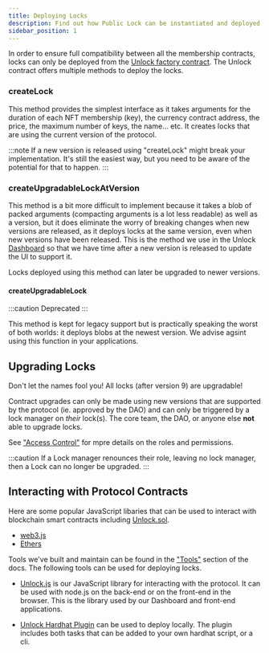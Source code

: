 ```yaml
---
title: Deploying Locks
description: Find out how Public Lock can be instantiated and deployed.
sidebar_position: 1
---
```


In order to ensure full compatibility between all the membership contracts, locks can only be deployed from the [Unlock factory contract](../unlock/). The Unlock contract offers multiple methods to deploy the locks.

### createLock

This method provides the simplest interface as it takes arguments for the duration of each NFT membership (key), the currency contract address, the price, the maximum number of keys, the name... etc. It creates locks that are using the current version of the protocol.

:::note
If a new version is released using "createLock" might break your implementation. It's still the easiest way, but you need to be aware of the potential for that to happen.
:::

### createUpgradableLockAtVersion

This method is a bit more difficult to implement because it takes a blob of packed arguments (compacting arguments is a lot less readable) as well as a version, but it does eliminate the worry of breaking changes when new versions are released, as it deploys locks at the same version, even when new versions have been released. This is the method we use in the Unlock [Dashboard](../../tools/dashboard/) so that we have time after
a new version is released to update the UI to support it.

Locks deployed using this method can later be upgraded to newer versions.

#### createUpgradableLock

:::caution Deprecated
:::

This method is kept for legacy support but is practically speaking the worst of both worlds: it deploys blobs at the newest version. We advise agsint using this function in your applications.

## Upgrading Locks

Don't let the names fool you! All locks (after version 9) are upgradable!

Contract upgrades can only be made using new versions that are supported by the protocol (ie. approved by the DAO) and can only be triggered by a lock manager on _their_ lock(s). The core team, the DAO, or anyone else **not** able to upgrade locks.

See ["Access Control"](../../core-protocol/public-lock/access-control/) for mpre details on the roles and permissions.

:::caution
If a Lock manager renounces their role, leaving no lock manager, then a Lock can no longer be upgraded.
:::

## Interacting with Protocol Contracts

Here are some popular JavaScript libaries that can be used to interact with blockchain smart contracts including [Unlock.sol](../../core-protocol/unlock/).

- [web3.js](https://web3js.readthedocs.io/)
- [Ethers](https://docs.ethers.io/)

Tools we've built and maintain can be found in the ["Tools"](../../tools/) section of the docs. The following tools can be used for deploying locks.

- [Unlock.js](../../tools/unlock.js) is our JavaScript library for interacting with the protocol. It can be used with node.js on the back-end or on the front-end in the browser. This is the library used by our Dashboard and front-end applications.

- [Unlock Hardhat Plugin](../../tutorials/smart-contracts/deploying-locally) can be used to deploy locally. The plugin includes both tasks that can be added to your own hardhat script, or a cli.
